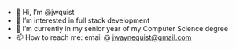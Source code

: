 - 👋 Hi, I’m @jwquist
- 👀 I’m interested in full stack development
- 🌱 I’m currently in my senior year of my Computer Science degree
- 📫 How to reach me: email @ jwaynequist@gmail.com
